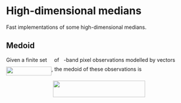 # High-dimensional medians

Fast implementations of some high-dimensional medians.


## Medoid

Given a finite set <img src="https://github.com/daleroberts/hdmedians/raw/master/docs/97c2c0ac5d7c079601abd56a54c9475c.png?8749fcd3a4&invert_in_darkmode" align=middle width=11.827860000000003pt height=22.564079999999983pt/> of <img src="https://github.com/daleroberts/hdmedians/raw/master/docs/2ec6e630f199f589a2402fdf3e0289d5.png?8cb1e21a4e&invert_in_darkmode" align=middle width=8.239720500000002pt height=14.102549999999994pt/>-band pixel observations modelled by vectors <img src="https://github.com/daleroberts/hdmedians/raw/master/docs/8ce46e21b12b0c15b3683b17029ce564.png?1c53eb353a&invert_in_darkmode" align=middle width=122.772045pt height=24.56552999999997pt/>, the medoid of these observations is
<p align="center"><img src="https://github.com/daleroberts/hdmedians/raw/master/docs/5fa598c589391a29c5482b6734190b1a.png?5488fc3f10&invert_in_darkmode" align=middle width=250.14pt height=44.878845pt/></p>

